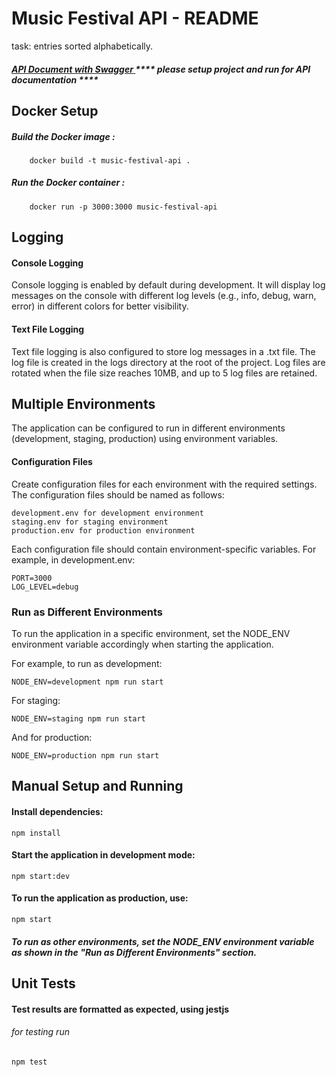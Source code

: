 
# Music Festival API - README

task: entries sorted alphabetically.

##### [API Document with Swagger ](http://localhost:3000/api/document#/default/FestivalsController_getMusicFestivalsData) **** please setup project and run for API documentation ****


## Docker Setup
##### Build the Docker image :
        docker build -t music-festival-api .
##### Run the Docker container :
        docker run -p 3000:3000 music-festival-api

## Logging

#### Console Logging

Console logging is enabled by default during development. It will display log messages on the console with different log levels (e.g., info, debug, warn, error) in different colors for better visibility.

#### Text File Logging

Text file logging is also configured to store log messages in a .txt file. The log file is created in the logs directory at the root of the project. Log files are rotated when the file size reaches 10MB, and up to 5 log files are retained.

## Multiple Environments

The application can be configured to run in different environments (development, staging, production) using environment variables.

#### Configuration Files
Create configuration files for each environment with the required settings. The configuration files should be named as follows:

    development.env for development environment
    staging.env for staging environment
    production.env for production environment

Each configuration file should contain environment-specific variables. For example, in development.env:

    PORT=3000
    LOG_LEVEL=debug

### Run as Different Environments

To run the application in a specific environment, set the NODE_ENV environment variable accordingly when starting the application.

For example, to run as development:

    NODE_ENV=development npm run start

For staging:

    NODE_ENV=staging npm run start

And for production:

    NODE_ENV=production npm run start


## Manual Setup and Running

#### Install dependencies:
    npm install
#### Start the application in development mode:
    npm start:dev
#### To run the application as production, use:
    npm start

##### To run as other environments, set the NODE_ENV environment variable as shown in the "Run as Different Environments" section.

## Unit Tests

#### Test results are formatted as expected, using jestjs
###### for testing run
    npm test



